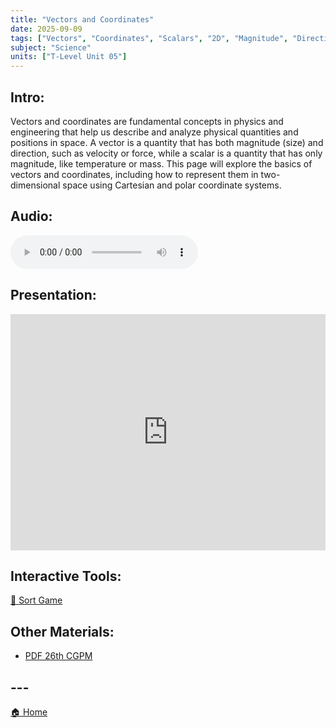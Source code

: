 ```yaml
---
title: "Vectors and Coordinates"
date: 2025-09-09
tags: ["Vectors", "Coordinates", "Scalars", "2D", "Magnitude", "Direction", "Cartesian", "Polar"]
subject: "Science"
units: ["T-Level Unit 05"]
---
```


## Intro:

Vectors and coordinates are fundamental concepts in physics and engineering that help us describe and analyze physical quantities and positions in space. A vector is a quantity that has both magnitude (size) and direction, such as velocity or force, while a scalar is a quantity that has only magnitude, like temperature or mass. This page will explore the basics of vectors and coordinates, including how to represent them in two-dimensional space using Cartesian and polar coordinate systems.

## Audio:

<audio controls>
    <source src="https://EngineeringShare.github.io/engineering-hub/audio/Vectors and Coordinates.mp3" type="audio/mpeg">
    Your browser does not support the audio element.
</audio>

## Presentation:

<div style="position: relative; width: 100%; height: 0; padding-top: 75%;">
    <iframe src="https://EngineeringShare.github.io/engineering-hub/presentations/Vectors and Coordinates.pdf" 
        style="position: absolute; top: 0; left: 0; width: 100%; height: 100%; border: none;">
    </iframe>
</div>

## Interactive Tools:

<a href="https://engineeringshare.github.io/engineering-hub/interactive/Units%20of%20Measurement%20Sort.html">🧩 Sort Game</a>

## Other Materials:

* [PDF 26th CGPM](https://www.google.com/url?sa=i&url=https%3A%2F%2Freport.ndc.gov.tw%2FReportFront%2FPageSystem%2FreportFileDownload%2FC10702021%2F006&psig=AOvVaw2ZoN5QR6Uk7ORXwPdnrLQ5&ust=1756900711069000&source=images&cd=vfe&opi=89978449&ved=0CBkQjhxqFwoTCPCl4KiDuo8DFQAAAAAdAAAAABAE)

## ---

<a href="https://engineeringshare.github.io/engineering-hub">🏠 Home</a>
